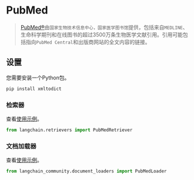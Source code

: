 # PubMed

>[PubMed®](https://pubmed.ncbi.nlm.nih.gov/)由`国家生物技术信息中心，国家医学图书馆`提供，包括来自`MEDLINE`、生命科学期刊和在线图书的超过3500万条生物医学文献引用。引用可能包括指向`PubMed Central`和出版商网站的全文内容的链接。

## 设置

您需要安装一个Python包。

```bash
pip install xmltodict
```

### 检索器

查看[使用示例](/docs/integrations/retrievers/pubmed)。

```python
from langchain.retrievers import PubMedRetriever
```

### 文档加载器

查看[使用示例](/docs/integrations/document_loaders/pubmed)。

```python
from langchain_community.document_loaders import PubMedLoader
```